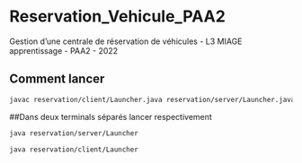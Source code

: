 # Reservation_Vehicule_PAA2
Gestion d’une centrale de réservation de véhicules - L3 MIAGE apprentissage - PAA2 - 2022

## Comment lancer
```bash
javac reservation/client/Launcher.java reservation/server/Launcher.java
```
##Dans deux terminals séparés lancer respectivement
```bash
java reservation/server/Launcher 
```
```bash
java reservation/client/Launcher 
```
